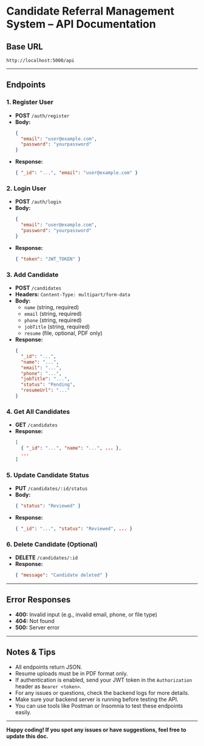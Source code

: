 # Candidate Referral Management System – API Documentation

## Base URL
`http://localhost:5000/api`

---

## Endpoints

### 1. Register User
- **POST** `/auth/register`
- **Body:**
  ```json
  {
    "email": "user@example.com",
    "password": "yourpassword"
  }
  ```
- **Response:**
  ```json
  { "_id": "...", "email": "user@example.com" }
  ```

### 2. Login User
- **POST** `/auth/login`
- **Body:**
  ```json
  {
    "email": "user@example.com",
    "password": "yourpassword"
  }
  ```
- **Response:**
  ```json
  { "token": "JWT_TOKEN" }
  ```

### 3. Add Candidate
- **POST** `/candidates`
- **Headers:** `Content-Type: multipart/form-data`
- **Body:**
  - `name` (string, required)
  - `email` (string, required)
  - `phone` (string, required)
  - `jobTitle` (string, required)
  - `resume` (file, optional, PDF only)
- **Response:**
  ```json
  {
    "_id": "...",
    "name": "...",
    "email": "...",
    "phone": "...",
    "jobTitle": "...",
    "status": "Pending",
    "resumeUrl": "..."
  }
  ```

### 4. Get All Candidates
- **GET** `/candidates`
- **Response:**
  ```json
  [
    { "_id": "...", "name": "...", ... },
    ...
  ]
  ```

### 5. Update Candidate Status
- **PUT** `/candidates/:id/status`
- **Body:**
  ```json
  { "status": "Reviewed" }
  ```
- **Response:**
  ```json
  { "_id": "...", "status": "Reviewed", ... }
  ```

### 6. Delete Candidate (Optional)
- **DELETE** `/candidates/:id`
- **Response:**
  ```json
  { "message": "Candidate deleted" }
  ```

---

## Error Responses
- **400:** Invalid input (e.g., invalid email, phone, or file type)
- **404:** Not found
- **500:** Server error

---

## Notes & Tips
- All endpoints return JSON.
- Resume uploads must be in PDF format only.
- If authentication is enabled, send your JWT token in the `Authorization` header as `Bearer <token>`.
- For any issues or questions, check the backend logs for more details.
- Make sure your backend server is running before testing the API.
- You can use tools like Postman or Insomnia to test these endpoints easily.

---

**Happy coding! If you spot any issues or have suggestions, feel free to update this doc.**
